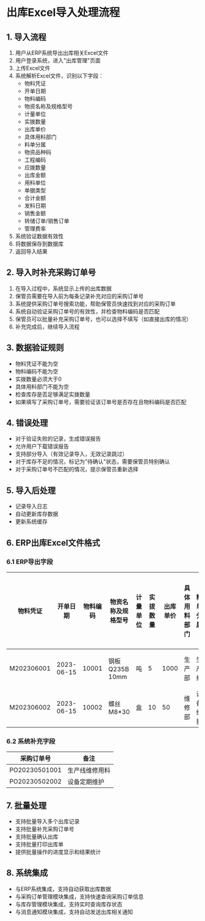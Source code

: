 # 出库Excel导入处理流程

## 1. 导入流程

1. 用户从ERP系统导出出库相关Excel文件
2. 用户登录系统，进入"出库管理"页面
3. 上传Excel文件
4. 系统解析Excel文件，识别以下字段：
   - 物料凭证
   - 开单日期
   - 物料编码
   - 物资名称及规格型号
   - 计量单位
   - 实拨数量
   - 出库单价
   - 具体用料部门
   - 料单分属
   - 物资品种码
   - 工程编码
   - 应拨数量
   - 出库金额
   - 用料单位
   - 单据类型
   - 合计金额
   - 发料日期
   - 销售金额
   - 转储订单/销售订单
   - 管理费率
5. 系统验证数据有效性
6. 将数据保存到数据库
7. 返回导入结果

## 2. 导入时补充采购订单号

1. 在导入过程中，系统显示上传的出库数据
2. 保管员需要在导入前为每条记录补充对应的采购订单号
3. 系统提供采购订单号搜索功能，帮助保管员快速找到对应的采购订单
4. 系统自动验证采购订单号的有效性，并检查物料编码是否匹配
5. 保管员可以批量补充采购订单号，也可以选择不填写（如直接出库的情况）
6. 补充完成后，继续导入流程

## 3. 数据验证规则

- 物料凭证不能为空
- 物料编码不能为空
- 实拨数量必须大于0
- 具体用料部门不能为空
- 检查库存是否足够满足实拨数量
- 如果填写了采购订单号，需要验证该订单号是否存在且物料编码是否匹配

## 4. 错误处理

- 对于验证失败的记录，生成错误报告
- 允许用户下载错误报告
- 支持部分导入（有效记录导入，无效记录跳过）
- 对于库存不足的情况，标记为"待确认"状态，需要保管员特别确认
- 对于采购订单号不匹配的情况，提示保管员重新选择

## 5. 导入后处理

- 记录导入日志
- 自动更新库存数据
- 更新系统缓存

## 6. ERP出库Excel文件格式

### 6.1 ERP导出字段
| 物料凭证 | 开单日期 | 物料编码 | 物资名称及规格型号 | 计量单位 | 实拨数量 | 出库单价 | 具体用料部门 | 料单分属 | 物资品种码 | 工程编码 | 应拨数量 | 出库金额 | 用料单位 | 单据类型 | 合计金额 | 发料日期 | 销售金额 | 转储订单/销售订单 | 管理费率 |
|---------|---------|---------|-------------------|---------|---------|---------|------------|---------|---------|---------|---------|---------|---------|---------|---------|---------|---------|-----------------|--------|
| M202306001 | 2023-06-15 | 10001 | 钢板 Q235B 10mm | 吨 | 5 | 1000 | 生产部 | 生产线 | A001 | P2023001 | 5 | 5000 | 生产部 | 正常出库 | 5000 | 2023-06-16 | 0 | - | 3% |
| M202306002 | 2023-06-15 | 10002 | 螺丝 M8*30 | 盒 | 10 | 50 | 维修部 | 设备维护 | B002 | P2023002 | 10 | 500 | 维修部 | 正常出库 | 500 | 2023-06-16 | 0 | - | 3% |

### 6.2 系统补充字段
| 采购订单号 | 备注 |
|------------|------|
| PO20230501001 | 生产线维修用料 |
| PO20230502002 | 设备定期维护 |

## 7. 批量处理

- 支持批量导入多个出库记录
- 支持批量补充采购订单号
- 支持批量确认出库
- 支持批量打印出库单
- 提供批量操作的进度显示和结果统计

## 8. 系统集成

- 与ERP系统集成，支持自动获取出库数据
- 与采购订单管理模块集成，支持快速查询采购订单信息
- 与库存管理模块集成，支持实时查询库存状态
- 与消息通知模块集成，支持自动发送出库相关通知
